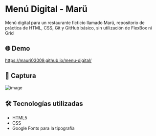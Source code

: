 # Menú Digital - Marü

Menú digital para un restaurante ficticio llamado Marü, repositorio de práctica de HTML, CSS, Git y GitHub básico, sin utilización de FlexBox ni Grid

## 🌐  Demo

https://mauri03009.github.io/menu-digital/

## 📸 Captura

![image](https://github.com/user-attachments/assets/8f1197b6-8c1c-41b9-a3a5-c90113f3630f)

## 🛠️ Tecnologías utilizadas

- HTML5
- CSS
- Google Fonts para la tipografía

